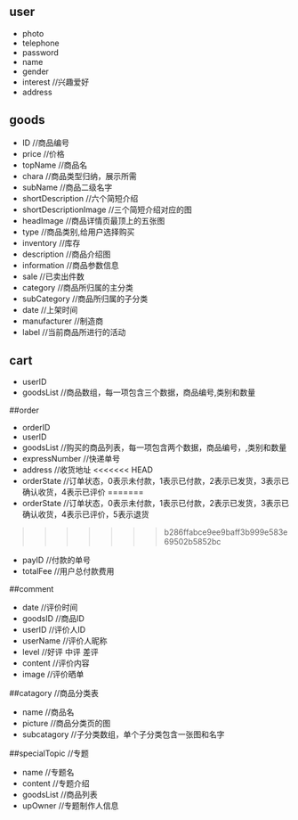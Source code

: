 ## user

*  photo
*  telephone
*  password
*  name
*  gender
*  interest  //兴趣爱好
*  address


## goods

*  ID        //商品编号
*  price       //价格  
*  topName    //商品名
*  chara    //商品类型归纳，展示所需
*  subName    //商品二级名字
*  shortDescription //六个简短介绍
*  shortDescriptionImage //三个简短介绍对应的图
*  headImage   //商品详情页最顶上的五张图
*  type      //商品类别,给用户选择购买
*  inventory  //库存
*  description //商品介绍图
*  information  //商品参数信息
*  sale         //已卖出件数
*  category      //商品所归属的主分类
*  subCategory      //商品所归属的子分类
*  date       //上架时间
*  manufacturer  //制造商
*  label       //当前商品所进行的活动

## cart

*  userID
*  goodsList   //商品数组，每一项包含三个数据，商品编号,类别和数量



##order
* orderID
* userID
* goodsList //购买的商品列表，每一项包含两个数据，商品编号，,类别和数量
* expressNumber   //快递单号
* address  //收货地址
<<<<<<< HEAD
* orderState //订单状态，0表示未付款，1表示已付款，2表示已发货，3表示已确认收货，4表示已评价
=======
* orderState //订单状态，0表示未付款，1表示已付款，2表示已发货，3表示已确认收货，4表示已评价，5表示退货
>>>>>>> b286ffabce9ee9baff3b999e583e69502b5852bc
* payID    //付款的单号
* totalFee  //用户总付款费用


##comment
* date  //评价时间
* goodsID //商品ID
* userID  //评价人ID
* userName //评价人昵称
* level   //好评 中评 差评
* content  //评价内容
* image  //评价晒单


##catagory //商品分类表
* name      //商品名
* picture   //商品分类页的图
* subcatagory //子分类数组，单个子分类包含一张图和名字


##specialTopic //专题
* name   //专题名
* content  //专题介绍
* goodsList //商品列表
* upOwner   //专题制作人信息







